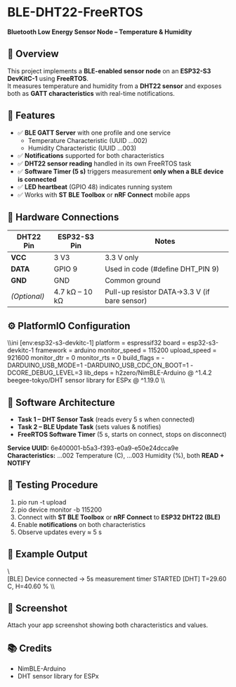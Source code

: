 ﻿# BLE-DHT22-FreeRTOS  
**Bluetooth Low Energy Sensor Node – Temperature & Humidity**

## 📡 Overview
This project implements a **BLE-enabled sensor node** on an **ESP32-S3 DevKitC-1** using **FreeRTOS**.  
It measures temperature and humidity from a **DHT22 sensor** and exposes both as **GATT characteristics** with real-time notifications.

## 🧠 Features
- ✅ **BLE GATT Server** with one profile and one service  
  - Temperature Characteristic (UUID ...002)  
  - Humidity Characteristic (UUID ...003)  
- ✅ **Notifications** supported for both characteristics  
- ✅ **DHT22 sensor reading** handled in its own FreeRTOS task  
- ✅ **Software Timer (5 s)** triggers measurement **only when a BLE device is connected**  
- ✅ **LED heartbeat** (GPIO 48) indicates running system  
- ✅ Works with **ST BLE Toolbox** or **nRF Connect** mobile apps  

## 🔌 Hardware Connections
| DHT22 Pin | ESP32-S3 Pin | Notes |
|------------|--------------|-------|
| **VCC**    | 3 V3         | 3.3 V only |
| **DATA**   | GPIO 9       | Used in code (#define DHT_PIN 9) |
| **GND**    | GND          | Common ground |
| *(Optional)* | 4.7 kΩ – 10 kΩ | Pull-up resistor DATA→3.3 V (if bare sensor) |

## ⚙️ PlatformIO Configuration
\\\ini
[env:esp32-s3-devkitc-1]
platform = espressif32
board = esp32-s3-devkitc-1
framework = arduino
monitor_speed = 115200
upload_speed = 921600
monitor_dtr = 0
monitor_rts = 0
build_flags =
  -DARDUINO_USB_MODE=1
  -DARDUINO_USB_CDC_ON_BOOT=1
  -DCORE_DEBUG_LEVEL=3
lib_deps =
  h2zero/NimBLE-Arduino @ ^1.4.2
  beegee-tokyo/DHT sensor library for ESPx @ ^1.19.0
\\\

## 🧩 Software Architecture
- **Task 1 – DHT Sensor Task** (reads every 5 s when connected)  
- **Task 2 – BLE Update Task** (sets values & notifies)  
- **FreeRTOS Software Timer** (5 s, starts on connect, stops on disconnect)

**Service UUID:** 6e400001-b5a3-f393-e0a9-e50e24dcca9e  
**Characteristics:** ...002 Temperature (C), ...003 Humidity (%), both **READ + NOTIFY**

## 📲 Testing Procedure
1) pio run -t upload  
2) pio device monitor -b 115200  
3) Connect with **ST BLE Toolbox** or **nRF Connect** to **ESP32 DHT22 (BLE)**  
4) Enable **notifications** on both characteristics  
5) Observe updates every ≈ 5 s

## 🧾 Example Output
\\\
[BLE] Device connected -> 5s measurement timer STARTED
[DHT] T=29.60 C, H=40.60 %
\\\

## 📸 Screenshot
Attach your app screenshot showing both characteristics and values.

## 📚 Credits
- NimBLE-Arduino  
- DHT sensor library for ESPx
